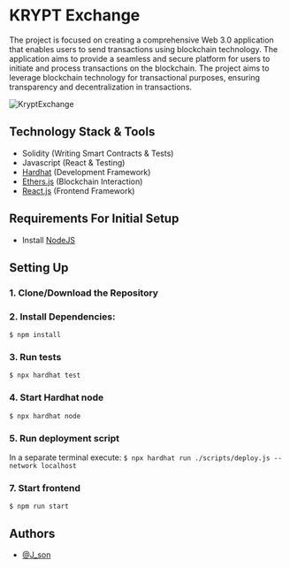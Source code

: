# KRYPT Exchange

The project is focused on creating a comprehensive Web 3.0 application that enables users to send transactions using blockchain technology. The application aims to provide a seamless and secure platform for users to initiate and process transactions on the blockchain. The project aims to leverage blockchain technology for transactional purposes, ensuring transparency and decentralization in transactions.

![KryptExchange](https://github.com/JjuliSanz/KryptExchange/assets/100944753/2f0ac32b-10c7-492d-86c9-35c64ff24d39)

## Technology Stack & Tools

- Solidity (Writing Smart Contracts & Tests)
- Javascript (React & Testing)
- [Hardhat](https://hardhat.org/) (Development Framework)
- [Ethers.js](https://docs.ethers.io/v5/) (Blockchain Interaction)
- [React.js](https://reactjs.org/) (Frontend Framework)

## Requirements For Initial Setup

- Install [NodeJS](https://nodejs.org/en/)

## Setting Up

### 1. Clone/Download the Repository

### 2. Install Dependencies:

`$ npm install`

### 3. Run tests

`$ npx hardhat test`

### 4. Start Hardhat node

`$ npx hardhat node`

### 5. Run deployment script

In a separate terminal execute:
`$ npx hardhat run ./scripts/deploy.js --network localhost`

### 7. Start frontend

`$ npm run start`

## Authors

- [@J_son ](https://github.com/tig-bbit)
